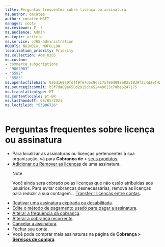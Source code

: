 ```yaml
---
title: Perguntas frequentes sobre licença ou assinatura
ms.author: cmcatee
author: cmcatee-MSFT
manager: scotv
ms.reviewer: ?, ?
ms.audience: Admin
ms.topic: article
ms.service: o365-administration
ROBOTS: NOINDEX, NOFOLLOW
localization_priority: Priority
ms.collection: Adm_O365
ms.custom:
- commerce_subscriptions
- "9002903"
- "5582"
- "5583"
ms.openlocfilehash: 0a6d169a0fdff9fe7dec9d7175f80d092a0251839f2c4d29f42f1b884c6a6f44
ms.sourcegitcommit: b5f7da89a650d2915dc652449623c78be6247175
ms.translationtype: HT
ms.contentlocale: pt-BR
ms.lasthandoff: 08/05/2021
ms.locfileid: "53986726"
---
```

# <a name="license-or-subscription-faq"></a>Perguntas frequentes sobre licença ou assinatura

- Para localizar as assinaturas ou licenças pertencentes à sua organização, vá para **Cobrança de** > [seus produtos](https://go.microsoft.com/fwlink/p/?linkid=842054).
- [Adicionar ou Remover as licenças](https://docs.microsoft.com/alchemyinsights/how-to-add-or-reduce-licenses) de uma assinatura.
    > [!NOTE]
    > Você ainda será cobrado pelas licenças que não estão atribuídas aos usuários. Para evitar cobranças desnecessárias, remova as licenças para reduzir a sua contagem.
. [Transferir licenças entre contas](https://docs.microsoft.com/alchemyinsights/transfer-licenses-between-tenants).
- [Reativar uma assinatura expirada ou desabilitada](https://go.microsoft.com/fwlink/p/?linkid=2117519).
- [Edite o método de pagamento usado para pagar a assinatura](https://go.microsoft.com/fwlink/p/?linkid=2117167).
- [Alterar a frequência da cobrança](https://go.microsoft.com/fwlink/p/?linkid=2119112).
- [Alterar a cobrança recorrente](https://go.microsoft.com/fwlink/p/?linkid=2119216).
- [Cancelar a assinatura](https://go.microsoft.com/fwlink/p/?linkid=2119113).
- [Fechar sua conta](https://docs.microsoft.com/alchemyinsights/how-to-close-your-account).
- Você pode comprar mais assinaturas na página de **Cobrança > [Serviços de compra](https://go.microsoft.com/fwlink/p/?linkid=868433)**.